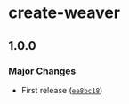 # create-weaver

## 1.0.0

### Major Changes

- First release ([`ee8bc18`](https://github.com/greatsquare0/thy-weaver/commit/ee8bc18a8708abada533c948758c828eef3168af))
